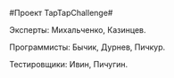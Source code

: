 #Проект TapTapChallenge#

Эксперты: Михальченко, Казинцев.

Программисты: Бычик, Дурнев, Пичкур.

Тестировщики: Ивин, Пичугин.
